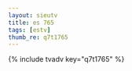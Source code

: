 ```yaml
--- 
layout: sieutv
title: es 765
tags: [estv]
thumb_re: q7t1765
---
```

{% include tvadv key="q7t1765" %} 
